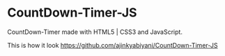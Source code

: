 # CountDown-Timer-JS

CountDown-Timer made with HTML5 | CSS3 and JavaScript.

This is how it look  https://github.com/ajinkyabiyani/CountDown-Timer-JS
